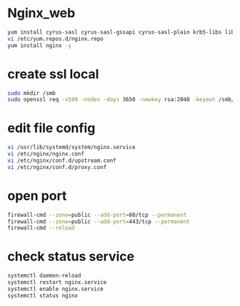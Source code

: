 # Nginx_web 
```bash
yum install cyrus-sasl cyrus-sasl-gssapi cyrus-sasl-plain krb5-libs libcurl net-snmp openldap openssl xz-libs -y
vi /etc/yum.repos.d/nginx.repo
yum install nginx -y
```
# create ssl local
```bash 
sudo mkdir /smb
sudo openssl req -x509 -nodes -days 3650 -newkey rsa:2048 -keyout /smb/prod.key -out /smb/prod.crt
```
# edit file config
```bash
vi /usr/lib/systemd/system/nginx.service
vi /etc/nginx/nginx.conf
vi /etc/nginx/conf.d/upstream.conf
vi /etc/nginx/conf.d/proxy.conf
```
# open port
```bash
firewall-cmd --zone=public --add-port=80/tcp --permanent
firewall-cmd --zone=public --add-port=443/tcp --permanent
firewall-cmd --reload
```
# check status service
```bash
systemctl daemon-reload
systemctl restart nginx.service
systemctl enable nginx.service
systemctl status nginx
```